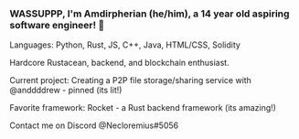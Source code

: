 ### WASSUPPP, I'm Amdirpherian (he/him), a 14 year old aspiring software engineer! 👋

Languages: Python, Rust, JS, C++, Java, HTML/CSS, Solidity

Hardcore Rustacean, backend, and blockchain enthusiast.

Current project: Creating a P2P file storage/sharing service with @anddddrew - pinned (its lit!)

Favorite framework: Rocket - a Rust backend framework (its amazing!)

Contact me on Discord @Necloremius#5056







<!--
**Amdirpherian/Amdirpherian** is a ✨ _special_ ✨ repository because its `README.md` (this file) appears on your GitHub profile.

